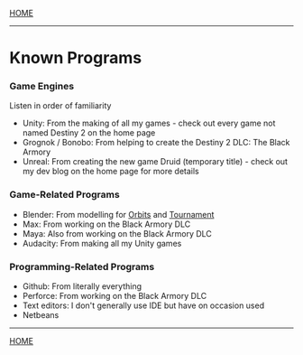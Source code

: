 
[HOME](https://avijr.com)

---

# Known Programs

### Game Engines
Listen in order of familiarity

- Unity: From the making of all my games - check out every game not named Destiny 2 on the home page
- Grognok / Bonobo: From helping to create the Destiny 2 DLC: The Black Armory
- Unreal: From creating the new game Druid (temporary title) - check out my dev blog on the home page for more details

### Game-Related Programs

- Blender: From modelling for [Orbits](https://avijr.com/Orbits) and [Tournament](https://avijr.com/Tournament)
- Max: From working on the Black Armory DLC
- Maya: Also from working on the Black Armory DLC
- Audacity: From making all my Unity games

### Programming-Related Programs

- Github: From literally everything
- Perforce: From working on the Black Armory DLC
- Text editors: I don't generally use IDE but have on occasion used
- Netbeans

---

[HOME](https://avijr.com)
